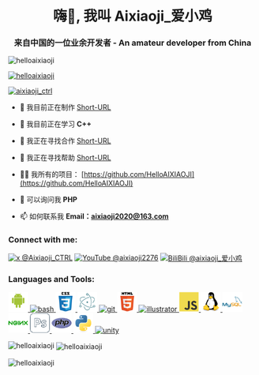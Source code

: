 <h1 align="center">嗨👋, 我叫 Aixiaoji_爱小鸡</h1>
<h3 align="center">来自中国的一位业余开发者 - An amateur developer from China</h3>

<p align="left"> <img src="https://komarev.com/ghpvc/?username=helloaixiaoji&label=Profile%20views&color=0e75b6&style=flat" alt="helloaixiaoji" /> </p>

<p align="left"> <a href="https://github.com/ryo-ma/github-profile-trophy"><img src="https://github-profile-trophy.vercel.app/?username=helloaixiaoji" alt="helloaixiaoji" /></a> </p>

<p align="left"> <a href="https://twitter.com/aixiaoji_ctrl" target="blank"><img src="https://img.shields.io/twitter/follow/aixiaoji_ctrl?logo=twitter&style=for-the-badge" alt="aixiaoji_ctrl" /></a> </p>

- 🔭 我目前正在制作 [Short-URL](https://github.com/Aixiaoji-Short-URL/Short-URL)

- 🌱 我目前正在学习 **C++**

- 👯 我正在寻找合作 [Short-URL](https://github.com/Aixiaoji-Short-URL/Short-URL)

- 🤝 我正在寻找帮助 [Short-URL](https://github.com/Aixiaoji-Short-URL/Short-URL)

- 👨‍💻 我所有的项目： [https://github.com/HelloAIXIAOJI](https://github.com/HelloAIXIAOJI)

<!-- - 📝 我撰写文章在 [占位符](占位符) -->

- 💬 可以询问我 **PHP**

- 📫 如何联系我 **Email：aixiaoji2020@163.com**

<!-- - 📄 了解我的经历 [占位符](占位符) -->

<!-- - ⚡ 有趣的事实 **鸡你太美** -->

<h3 align="left">Connect with me:</h3>
<p align="left">
  <a href="https://x.com/aixiaoji_ctrl" target="blank"><img align="center" src="https://raw.githubusercontent.com/rahuldkjain/github-profile-readme-generator/master/src/images/icons/Social/twitter.svg" alt="x @Aixiaoji_CTRL" height="30" width="40" /></a>
  <a href="https://www.youtube.com/c/aixiaoji2276" target="blank"><img align="center" src="https://raw.githubusercontent.com/rahuldkjain/github-profile-readme-generator/master/src/images/icons/Social/youtube.svg" alt="YouTube @aixiaoji2276" height="30" width="40" /></a>
  <a href="https://space.bilibili.com/601296964?spm_id_from=333.1007.0.0" target="blank"><img align="center" src="https://www.svgrepo.com/show/345504/bilibili.svg" alt="BiliBili @aixiaoji_爱小鸡" height="30" width="40" /></a>
</p>

<h3 align="left">Languages and Tools:</h3>
  <p align="left"> 
    
  <a href="https://developer.android.com" target="_blank" rel="noreferrer"> 
    <img src="https://raw.githubusercontent.com/devicons/devicon/master/icons/android/android-original-wordmark.svg" alt="android" width="40" height="40"/> 
  </a> 
  
  <a href="https://www.gnu.org/software/bash/" target="_blank" rel="noreferrer"> 
    <img src="https://www.vectorlogo.zone/logos/gnu_bash/gnu_bash-icon.svg" alt="bash" width="40" height="40"/> 
  </a> 
  
  <a href="https://www.w3schools.com/css/" target="_blank" rel="noreferrer"> 
    <img src="https://raw.githubusercontent.com/devicons/devicon/master/icons/css3/css3-original-wordmark.svg" alt="css3" width="40" height="40"/> 
  </a> 
  
  <a href="https://www.electronjs.org" target="_blank" rel="noreferrer"> 
    <img src="https://raw.githubusercontent.com/devicons/devicon/master/icons/electron/electron-original.svg" alt="electron" width="40" height="40"/> 
  </a> 
  
  <a href="https://git-scm.com/" target="_blank" rel="noreferrer"> 
    <img src="https://www.vectorlogo.zone/logos/git-scm/git-scm-icon.svg" alt="git" width="40" height="40"/> 
  </a> 
  
  <a href="https://www.w3.org/html/" target="_blank" rel="noreferrer"> 
    <img src="https://raw.githubusercontent.com/devicons/devicon/master/icons/html5/html5-original-wordmark.svg" alt="html5" width="40" height="40"/> 
  </a> 
  
  <a href="https://www.adobe.com/in/products/illustrator.html" target="_blank" rel="noreferrer"> 
    <img src="https://www.vectorlogo.zone/logos/adobe_illustrator/adobe_illustrator-icon.svg" alt="illustrator" width="40" height="40"/> 
  </a> 
  
  <a href="https://developer.mozilla.org/en-US/docs/Web/JavaScript" target="_blank" rel="noreferrer"> 
    <img src="https://raw.githubusercontent.com/devicons/devicon/master/icons/javascript/javascript-original.svg" alt="javascript" width="40" height="40"/> 
  </a> 
  
  <a href="https://www.linux.org/" target="_blank" rel="noreferrer"> 
    <img src="https://raw.githubusercontent.com/devicons/devicon/master/icons/linux/linux-original.svg" alt="linux" width="40" height="40"/> 
  </a> 
  
  <a href="https://www.mysql.com/" target="_blank" rel="noreferrer"> 
    <img src="https://raw.githubusercontent.com/devicons/devicon/master/icons/mysql/mysql-original-wordmark.svg" alt="mysql" width="40" height="40"/> 
  </a> 
  
  <a href="https://www.nginx.com" target="_blank" rel="noreferrer"> 
    <img src="https://raw.githubusercontent.com/devicons/devicon/master/icons/nginx/nginx-original.svg" alt="nginx" width="40" height="40"/> 
  </a> 
  
  <a href="https://www.photoshop.com/en" target="_blank" rel="noreferrer"> 
    <img src="https://raw.githubusercontent.com/devicons/devicon/master/icons/photoshop/photoshop-line.svg" alt="photoshop" width="40" height="40"/> 
  </a> 
  
  <a href="https://www.php.net" target="_blank" rel="noreferrer"> 
    <img src="https://raw.githubusercontent.com/devicons/devicon/master/icons/php/php-original.svg" alt="php" width="40" height="40"/> 
  </a> 
  
  <a href="https://www.python.org" target="_blank" rel="noreferrer"> 
    <img src="https://raw.githubusercontent.com/devicons/devicon/master/icons/python/python-original.svg" alt="python" width="40" height="40"/> 
  </a> 
  
  <a href="https://unity.com/" target="_blank" rel="noreferrer"> 
    <img src="https://www.vectorlogo.zone/logos/unity3d/unity3d-icon.svg" alt="unity" width="40" height="40"/> 
  </a> 
  
</p>

<p><img align="left" src="https://github-readme-stats.vercel.app/api/top-langs?username=helloaixiaoji&show_icons=true&locale=en&layout=compact" alt="helloaixiaoji" /></p>

<p>&nbsp;<img align="center" src="https://github-readme-stats.vercel.app/api?username=helloaixiaoji&show_icons=true&locale=en" alt="helloaixiaoji" /></p>

<p><img align="center" src="https://github-readme-streak-stats.herokuapp.com/?user=helloaixiaoji&" alt="helloaixiaoji" /></p>


